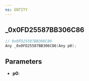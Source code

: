 ```yaml
---
ns: ENTITY
---
```

## _0x0FD25587BB306C86

```c
// 0x0FD25587BB306C86
Any _0x0FD25587BB306C86(Any p0);
```

## Parameters
* **p0**:
